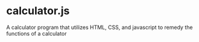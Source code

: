 # calculator.js
A calculator program that utilizes HTML, CSS, and javascript to remedy the functions of a calculator
